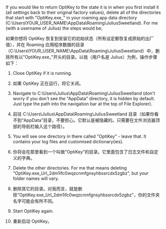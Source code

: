 If you would like to return OptiKey to the state it is in when you first install it (all settings back to their original factory values), delete all of the directories that start with "OptiKey.exe_" in your roaming app data directory (C:\Users\YOUR_USER_NAME\AppData\Roaming\JuliusSweetland). For me (with a username of Julius) the steps would be;

如果你想将 OptiKey 恢复到安装它的初始状态（所有设定都恢复成原始的出厂值），并在 Roaming 应用程序数据的目录（C:\Users\YOUR_USER_NAME\AppData\Roaming\JuliusSweetland）中，删除所有以"OptiKey.exe_"开头的目录。以我（用户名是 Julius）为例，操作步骤如下：

1. Close OptiKey if it is running.
1. 如果 OptiKey 正在运行，将它关闭。

2. Navigate to C:\Users\Julius\AppData\Roaming\JuliusSweetland (don't worry if you don't see the "AppData" directory, it is hidden by default. Just type the path into the navigation bar at the top of File Explorer).
2. 前往 C:\Users\Julius\AppData\Roaming\JuliusSweetland 目录（如果你看不到“AppData”目录，不要担心。它默认是被隐藏的。只需要在文件浏览器顶部的导航栏输入这个路径）。

3. You will see one directory in there called "OptiKey" - leave that. It contains your log files and customised dictionary(ies).
3. 你将会在那里看到一个叫做“OptiKey”的目录。它里面包含了日志文件和自定义的字典。

4. Delete the other directories. For me that means deleting "OptiKey.exe_Url_2dm1ifc0wqzcnmfgnsyhbssrcdx5zgbz", but your folder names will vary.
4. 删除其它的目录。对我而言，就是删除"OptiKey.exe_Url_2dm1ifc0wqzcnmfgnsyhbssrcdx5zgbz"，你的文件夹名字可能会有所不同。

5. Start OptiKey again.
5. 重新启动 OptiKey。

